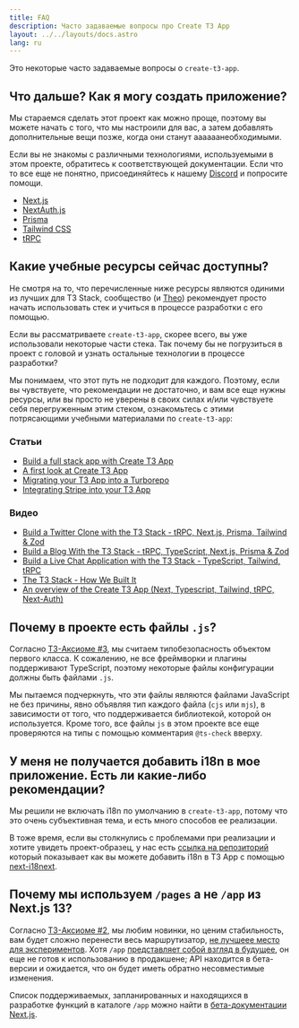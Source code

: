```yaml
---
title: FAQ
description: Часто задаваемые вопросы про Create T3 App
layout: ../../layouts/docs.astro
lang: ru
---
```


Это некоторые часто задаваемые вопросы о `create-t3-app`.

## Что дальше? Как я могу создать приложение?

Мы стараемся сделать этот проект как можно проще, поэтому вы можете начать с того, что мы настроили для вас, а затем добавлять дополнительные вещи позже, когда они станут aaaaaaнеобходимыми.

Если вы не знакомы с различными технологиями, используемыми в этом проекте, обратитесь к соответствующей документации. Если что то все еще не понятно, присоединяйтесь к нашему [Discord](https://t3.gg/discord) и попросите помощи.

- [Next.js](https://nextjs.org/)
- [NextAuth.js](https://next-auth.js.org)
- [Prisma](https://prisma.io)
- [Tailwind CSS](https://tailwindcss.com)
- [tRPC](https://trpc.io)

## Какие учебные ресурсы сейчас доступны?

Не смотря на то, что перечисленные ниже ресурсы являются одиними из лучших для T3 Stack, сообщество (и [Theo](https://youtu.be/rzwaaWH0ksk?t=1436)) рекомендует просто начать использовать стек и учиться в процессе разработки с его помощью.

Если вы рассматриваете `create-t3-app`, скорее всего, вы уже использовали некоторые части стека. Так почему бы не погрузиться в проект с головой и узнать остальные технологии в процессе разработки?

Мы понимаем, что этот путь не подходит для каждого. Поэтому, если вы чувствуете, что рекомендации не достаточно, и вам все еще нужны ресурсы, или вы просто не уверены в своих силах и/или чувствуете себя перегруженным этим стеком, ознакомьтесь с этими потрясающими учебными материалами по `create-t3-app`:

### Статьи

- [Build a full stack app with Create T3 App](https://www.nexxel.dev/blog/ct3a-guestbook)
- [A first look at Create T3 App](https://dev.to/ajcwebdev/a-first-look-at-create-t3-app-1i8f)
- [Migrating your T3 App into a Turborepo](https://www.jumr.dev/blog/t3-turbo)
- [Integrating Stripe into your T3 App](https://blog.nickramkissoon.com/posts/integrate-stripe-t3)

### Видео

- [Build a Twitter Clone with the T3 Stack - tRPC, Next.js, Prisma, Tailwind & Zod](https://www.youtube.com/watch?v=nzJsYJPCc80)
- [Build a Blog With the T3 Stack - tRPC, TypeScript, Next.js, Prisma & Zod](https://www.youtube.com/watch?v=syEWlxVFUrY)
- [Build a Live Chat Application with the T3 Stack - TypeScript, Tailwind, tRPC](https://www.youtube.com/watch?v=dXRRY37MPuk)
- [The T3 Stack - How We Built It](https://www.youtube.com/watch?v=H-FXwnEjSsI)
- [An overview of the Create T3 App (Next, Typescript, Tailwind, tRPC, Next-Auth)](https://www.youtube.com/watch?v=VJH8dsPtbeU)

## Почему в проекте есть файлы `.js`?

Согласно [T3-Аксиоме #3](/ru/introduction#typesafety-isnt-optional), мы считаем типобезопасность объектом первого класса. К сожалению, не все фреймворки и плагины поддерживают TypeScript, поэтому некоторые файлы конфигурации должны быть файлами `.js`.

Мы пытаемся подчеркнуть, что эти файлы являются файлами JavaScript не без причины, явно объявляя тип каждого файла (`cjs` или `mjs`), в зависимости от того, что поддерживается библиотекой, которой он используется. Кроме того, все файлы `js` в этом проекте все еще проверяются на типы с помощью комментария `@ts-check` вверху.

## У меня не получается добавить i18n в мое приложение. Есть ли какие-либо рекомендации?

Мы решили не включать i18n по умолчанию в `create-t3-app`, потому что это очень субъективная тема, и есть много способов ее реализации.

В тоже время, если вы столкнулись с проблемами при реализации и хотите увидеть проект-образец, у нас есть [ссылка на репозиторий](https://github.com/juliusmarminge/t3-i18n) который показывает как вы можете добавить i18n в T3 App с помощью [next-i18next](https://github.com/i18next/next-i18next).

## Почему мы используем `/pages` а не `/app` из Next.js 13?

Согласно [T3-Аксиоме #2](/ru/introduction#bleed-responsibly), мы любим новинки, но ценим стабильность, вам будет сложно перенести весь маршрутизатор, [не лучшеее место для экспериментов](https://youtu.be/mnwUbtieOuI?t=1662). Хотя `/app` [представляет собой взгляд в будущее](https://youtu.be/rnsC-12PVlM?t=818), он еще не готов к использованию в продакшене; API находится в бета-версии и ожидается, что он будет иметь обратно несовместимые изменения.

Список поддерживаемых, запланированных и находящихся в разработке функций в каталоге `/app` можно найти в [бета-документации Next.js](https://beta.nextjs.org/docs/app-directory-roadmap#supported-and-planned-features).
